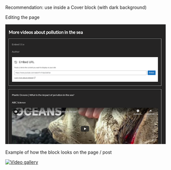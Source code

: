 Recommendation: use inside a Cover block (with dark background)

Editing the page

![Video gallery](img/video-gallery.png)

Example of how the block looks on the page / post

[![Video gallery](https://img.youtube.com/vi/3py4eY1_Lx4/hqdefault.jpg)](https://youtu.be/3py4eY1_Lx4)